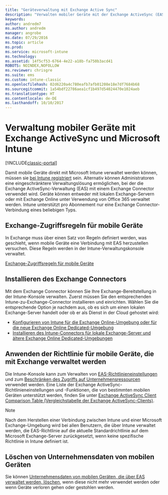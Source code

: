 ```yaml
---
title: "Geräteverwaltung mit Exchange Active Sync"
description: "Verwalten mobiler Geräte mit der Exchange ActiveSync (EAS)-Verwaltung und dem Exchange Connector"
keywords: 
author: andredm7
ms.author: andredm
manager: angrobe
ms.date: 07/29/2016
ms.topic: article
ms.prod: 
ms.service: microsoft-intune
ms.technology: 
ms.assetid: 14f5cf53-6764-4e22-a18b-fa750b3acd41
ROBOTS: NOINDEX,NOFOLLOW
ms.reviewer: chrisgre
ms.suite: ems
ms.custom: intune-classic
ms.openlocfilehash: 02d6220a4c780eafb7afb01208e18e7df7684b68
ms.sourcegitcommit: 1a54bdf22786aea1cf1b497d54024470e1024aeb
ms.translationtype: HT
ms.contentlocale: de-DE
ms.lasthandoff: 10/10/2017
---
```

# <a name="exchange-activesync-mobile-device-management-with-microsoft-intune"></a>Verwaltung mobiler Geräte mit Exchange ActiveSync und Microsoft Intune

[!INCLUDE[classic-portal](../includes/classic-portal.md)]

Damit mobile Geräte direkt mit Microsoft Intune verwaltet werden können, müssen sie [bei Intune registriert](prerequisites-for-enrollment.md) sein. Alternativ können Administratoren eine eingeschränktere Verwaltungslösung ermöglichen, bei der die Exchange ActiveSync-Verwaltung (EAS) mit einem Exchange Connector verwendet wird. Geräte können entweder mit lokalen Exchange-Servern oder mit Exchange Online unter Verwendung von Office 365 verwaltet werden. Intune unterstützt pro Abonnement nur eine Exchange Connector-Verbindung eines beliebigen Typs.

## <a name="exchange-access-rules-for-mobile-devices"></a>Exchange-Zugriffsregeln für mobile Geräte ##

In Exchange muss über einen Satz von Regeln definiert werden, was geschieht, wenn mobile Geräte eine Verbindung mit EAS herzustellen versuchen. Diese Regeln werden in der Intune-Verwaltungskonsole verwaltet.

[Exchange-Zugriffsregeln für mobile Geräte](exchange-access-rules-for-mobile-devices.md)

## <a name="install-the-exchange-connector"></a>Installieren des Exchange Connectors
Mit dem Exchange Connector können Sie Ihre Exchange-Bereitstellung in der Intune-Konsole verwalten. Zuerst müssen Sie den entsprechenden Intune-zu-Exchange-Connector installieren und einrichten. Wählen Sie die entsprechende Option je nachdem aus, ob es sich um einen lokalen Exchange-Server handelt oder ob er als Dienst in der Cloud gehostet wird:

-   [Konfigurieren von Intune für die Exchange Online-Umgebung oder für die neue Exchange Online Dedicated-Umgebung](intune-service-to-service-exchange-connector.md)
-   [Installieren des Intune-Connectors für lokale Exchange-Server und ältere Exchange Online Dedicated-Umgebungen](intune-on-premises-exchange-connector.md)


## <a name="apply-policy-for-exchange-managed-mobile-devices"></a>Anwenden der Richtlinie für mobile Geräte, die mit Exchange verwaltet werden
Die Intune-Konsole kann zum Verwalten von [EAS-Richtlinieneinstellungen](exchange-activesync-policy-settings-in-microsoft-intune.md) und zum [Beschränken des Zugriffs auf Unternehmensressourcen](restrict-access-to-email-and-o365-services-with-microsoft-intune.md) verwendet werden. Eine Liste der Exchange ActiveSync-Richtlinieneinstellungen und -Funktionen, die von bestimmten mobilen Geräten unterstützt werden, finden Sie unter [Exchange ActiveSync Client Comparison Table (Vergleichstabelle der Exchange ActiveSync-Clients)](http://go.microsoft.com/fwlink/?LinkId=247270).

> [!NOTE]
> Nach dem Herstellen einer Verbindung zwischen Intune und einer Microsoft Exchange-Umgebung wird bei allen Benutzern, die über Intune verwaltet werden, die EAS-Richtlinie auf die aktuelle Standardrichtlinie auf dem Microsoft Exchange-Server zurückgesetzt, wenn keine spezifische Richtlinie in Intune definiert ist.

## <a name="wipe-company-data-from-mobile-devices"></a>Löschen von Unternehmensdaten von mobilen Geräten
Sie können [Unternehmensdaten von mobilen Geräten, die über EAS verwaltet werden, löschen](wipe-for-exchange-managed-mobile-devices.md), wenn diese nicht mehr verwendet werden oder wenn Geräte verloren gehen oder gestohlen werden.
